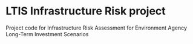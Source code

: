 # LTIS Infrastructure Risk project

Project code for Infrastructure Risk Assessment for Environment Agency Long-Term
Investment Scenarios
